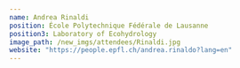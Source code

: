 ```yaml
---
name: Andrea Rinaldi
position: École Polytechnique Fédérale de Lausanne
position3: Laboratory of Ecohydrology
image_path: /new_imgs/attendees/Rinaldi.jpg
website: "https://people.epfl.ch/andrea.rinaldo?lang=en"
---
```

